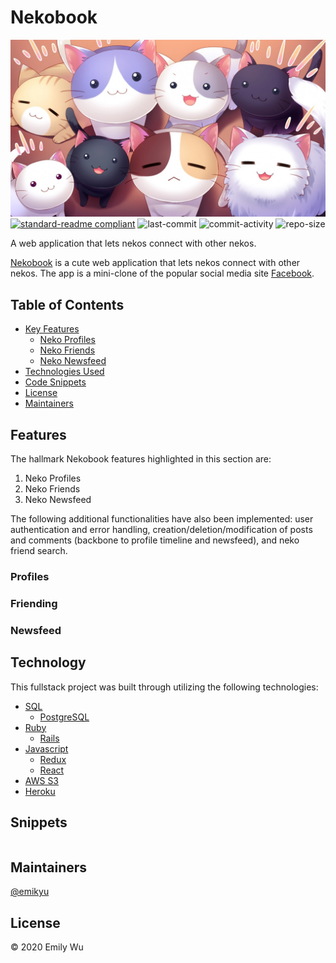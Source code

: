 # Nekobook

[![banner](read_me/anime_cats.jpg)](https://nekobook.herokuapp.com/)
[![standard-readme compliant](https://img.shields.io/badge/standard--readme-OK-green.svg)](https://github.com/RichardLitt/standard-readme)
![last-commit](https://img.shields.io/github/last-commit/emikyu/nekobook)
![commit-activity](https://img.shields.io/github/commit-activity/m/emikyu/nekobook)
![repo-size](https://img.shields.io/github/repo-size/emikyu/nekobook)

A web application that lets nekos connect with other nekos.

[Nekobook](https://nekobook.herokuapp.com) is a cute web application that lets nekos connect with other nekos. The app is a mini-clone of the popular social media site [Facebook](https://facebook.com).

## Table of Contents

- [Key Features](#features)
    - [Neko Profiles](#profiles)
    - [Neko Friends](#friending)
    - [Neko Newsfeed](#newsfeed)
- [Technologies Used](#technology)
- [Code Snippets](#snippets)
- [License](#license)
- [Maintainers](#maintainers)

## Features

The hallmark Nekobook features highlighted in this section are:
1. Neko Profiles
2. Neko Friends
3. Neko Newsfeed

The following additional functionalities have also been implemented: user authentication and error handling, creation/deletion/modification of posts and comments (backbone to profile timeline and newsfeed), and neko friend search.

### Profiles

### Friending

### Newsfeed

## Technology

This fullstack project was built through utilizing the following technologies:
* [SQL](https://en.wikipedia.org/wiki/SQL)
    * [PostgreSQL](https://en.wikipedia.org/wiki/PostgreSQL)
* [Ruby](https://en.wikipedia.org/wiki/Ruby_(programming_language))
    * [Rails](https://en.wikipedia.org/wiki/Ruby_on_Rails)
* [Javascript](https://en.wikipedia.org/wiki/JavaScript)
    * [Redux](https://en.wikipedia.org/wiki/Redux_(JavaScript_library))
    * [React](https://en.wikipedia.org/wiki/React_(web_framework))
* [AWS S3](https://en.wikipedia.org/wiki/Amazon_S3)
* [Heroku](https://en.wikipedia.org/wiki/Heroku)

## Snippets

```
```

## Maintainers

[@emikyu](https://github.com/emikyu)


## License

© 2020 Emily Wu
